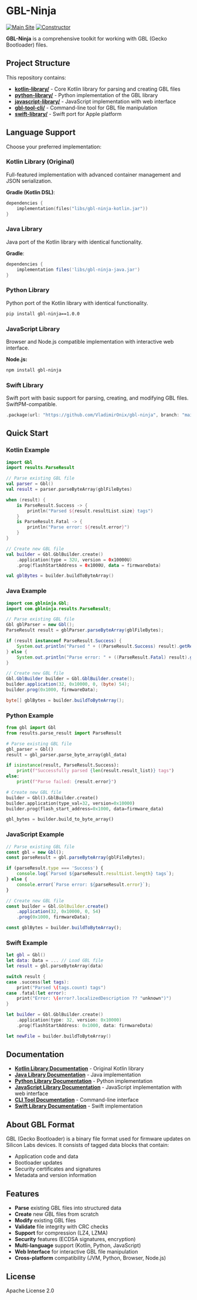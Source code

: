 # GBL-Ninja

[![Main Site](https://img.shields.io/badge/Website-Gecko%20Bootloader%20Parser%20SDK-blue?logo=web)](https://onix-systems-android-gbl-ninja.dev.onix.team/)
[![Constructor](https://img.shields.io/badge/Tool-GBL%20File%20Parser%20%26%20Builder-green?logo=tools)](https://onix-systems-android-gbl-ninja.dev.onix.team/constructor/)

**GBL-Ninja** is a comprehensive toolkit for working with GBL (Gecko Bootloader) files.

## Project Structure

This repository contains:

- **[kotlin-library/](kotlin-library/)** - Core Kotlin library for parsing and creating GBL files
- **[python-library/](python-library/)** - Python implementation of the GBL library
- **[javascript-library/](javascript-library/)** - JavaScript implementation with web interface
- **[gbl-tool-cli/](gbl-tool-cli/)** - Command-line tool for GBL file manipulation
- **[swift-library/](swift-library/)** - Swift port for Apple platform

## Language Support

Choose your preferred implementation:

### Kotlin Library (Original)
Full-featured implementation with advanced container management and JSON serialization.

**Gradle (Kotlin DSL)**:
```kotlin
dependencies {
    implementation(files("libs/gbl-ninja-kotlin.jar"))
}
```

### Java Library
Java port of the Kotlin library with identical functionality.

**Gradle**:
```gradle
dependencies {
    implementation files('libs/gbl-ninja-java.jar')
}
```

### Python Library
Python port of the Kotlin library with identical functionality.

```bash
pip install gbl-ninja==1.0.0
```

### JavaScript Library
Browser and Node.js compatible implementation with interactive web interface.

**Node.js:**
```bash
npm install gbl-ninja
```

### Swift Library
Swift port with basic support for parsing, creating, and modifying GBL files. SwiftPM-compatible.

```swift
.package(url: "https://github.com/VladimirOnix/gbl-ninja", branch: "main")
```

## Quick Start

### Kotlin Example

```kotlin
import Gbl
import results.ParseResult

// Parse existing GBL file
val parser = Gbl()
val result = parser.parseByteArray(gblFileBytes)

when (result) {
    is ParseResult.Success -> {
        println("Parsed ${result.resultList.size} tags")
    }
    is ParseResult.Fatal -> {
        println("Parse error: ${result.error}")
    }
}

// Create new GBL file
val builder = Gbl.GblBuilder.create()
    .application(type = 32U, version = 0x10000U)
    .prog(flashStartAddress = 0x1000U, data = firmwareData)

val gblBytes = builder.buildToByteArray()
```

### Java Example

```java
import com.gblninja.Gbl;
import com.gblninja.results.ParseResult;

// Parse existing GBL file
Gbl gblParser = new Gbl();
ParseResult result = gblParser.parseByteArray(gblFileBytes);

if (result instanceof ParseResult.Success) {
    System.out.println("Parsed " + ((ParseResult.Success) result).getResultList().size() + " tags");
} else {
    System.out.println("Parse error: " + ((ParseResult.Fatal) result).getError());
}

// Create new GBL file
Gbl.GblBuilder builder = Gbl.GblBuilder.create();
builder.application(32, 0x10000, 0, (byte) 54);
builder.prog(0x1000, firmwareData);

byte[] gblBytes = builder.buildToByteArray();
```

### Python Example

```python
from gbl import Gbl
from results.parse_result import ParseResult

# Parse existing GBL file
gbl_parser = Gbl()
result = gbl_parser.parse_byte_array(gbl_data)

if isinstance(result, ParseResult.Success):
    print(f"Successfully parsed {len(result.result_list)} tags")
else:
    print(f"Parse failed: {result.error}")

# Create new GBL file
builder = Gbl().GblBuilder.create()
builder.application(type_val=32, version=0x10000)
builder.prog(flash_start_address=0x1000, data=firmware_data)

gbl_bytes = builder.build_to_byte_array()
```

### JavaScript Example

```javascript
// Parse existing GBL file
const gbl = new Gbl();
const parseResult = gbl.parseByteArray(gblFileBytes);

if (parseResult.type === 'Success') {
    console.log(`Parsed ${parseResult.resultList.length} tags`);
} else {
    console.error(`Parse error: ${parseResult.error}`);
}

// Create new GBL file
const builder = Gbl.GblBuilder.create()
    .application(32, 0x10000, 0, 54)
    .prog(0x1000, firmwareData);

const gblBytes = builder.buildToByteArray();
```

### Swift Example

```Swift
let gbl = Gbl()
let data: Data = ... // Load GBL file
let result = gbl.parseByteArray(data)

switch result {
case .success(let tags):
    print("Parsed \(tags.count) tags")
case .fatal(let error):
    print("Error: \(error?.localizedDescription ?? "unknown")")
}

let builder = Gbl.GblBuilder.create()
    .application(type: 32, version: 0x10000)
    .prog(flashStartAddress: 0x1000, data: firmwareData)

let newFile = builder.buildToByteArray()
```

## Documentation

- **[Kotlin Library Documentation](kotlin-library/README.md)** - Original Kotlin library
- **[Java Library Documentation](java-library/README.md)** - Java implementation
- **[Python Library Documentation](python-library/README.md)** - Python implementation
- **[JavaScript Library Documentation](javascript-library/README.md)** - JavaScript implementation with web interface
- **[CLI Tool Documentation](gbl-tool-cli/README.md)** - Command-line interface
- **[Swift Library Documentation](swift-library/README.md)** - Swift implementation

## About GBL Format

GBL (Gecko Bootloader) is a binary file format used for firmware updates on Silicon Labs devices. It consists of tagged data blocks that contain:

- Application code and data
- Bootloader updates
- Security certificates and signatures
- Metadata and version information

## Features

- **Parse** existing GBL files into structured data
- **Create** new GBL files from scratch
- **Modify** existing GBL files
- **Validate** file integrity with CRC checks
- **Support** for compression (LZ4, LZMA)
- **Security** features (ECDSA signatures, encryption)
- **Multi-language** support (Kotlin, Python, JavaScript)
- **Web Interface** for interactive GBL file manipulation
- **Cross-platform** compatibility (JVM, Python, Browser, Node.js)

## License

Apache License 2.0
